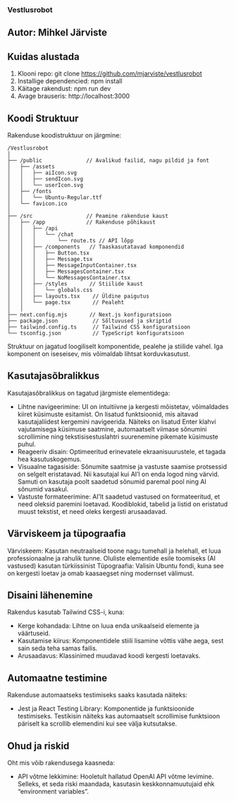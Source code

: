 ### Vestlusrobot
## Autor: Mihkel Järviste

## Kuidas alustada
1. Klooni repo: git clone https://github.com/mjarviste/vestlusrobot
2. Installige dependencied: npm install
3. Käitage rakendust: npm run dev
4. Avage brauseris: http://localhost:3000

## Koodi Struktuur
Rakenduse koodistruktuur on järgmine:
```
/Vestlusrobot
│
├── /public              // Avalikud failid, nagu pildid ja font
│   ├── /assets
│   │   ├── aiIcon.svg
│   │   ├── sendIcon.svg
│   │   └── userIcon.svg
│   ├── /fonts
│   │   └── Ubuntu-Regular.ttf
│   └── favicon.ico
│
├── /src                 // Peamine rakenduse kaust
│   ├── /app             // Rakenduse põhikaust
│   │   ├── /api
│   │   │   └── /chat
│   │   │       └── route.ts // API lõpp
│   │   ├── /components   // Taaskasutatavad komponendid
│   │   │   ├── Button.tsx
│   │   │   ├── Message.tsx
│   │   │   ├── MessageInputContainer.tsx
│   │   │   ├── MessagesContainer.tsx
│   │   │   └── NoMessagesContainer.tsx
│   │   ├── /styles       // Stiilide kaust
│   │   │   └── globals.css
│   │   ├── layouts.tsx    // Üldine paigutus
│   │   └── page.tsx       // Pealeht
│   │
├── next.config.mjs       // Next.js konfiguratsioon
├── package.json           // Sõltuvused ja skriptid
├── tailwind.config.ts     // Tailwind CSS konfiguratsioon
└── tsconfig.json          // TypeScript konfiguratsioon

```
Struktuur on jagatud loogiliselt komponentide, pealehe ja stiilide vahel. Iga komponent on iseseisev, mis võimaldab lihtsat korduvkasutust.

## Kasutajasõbralikkus
Kasutajasõbralikkus on tagatud järgmiste elementidega:
* Lihtne navigeerimine: UI on intuitiivne ja kergesti mõistetav, võimaldades kiiret küsimuste esitamist. On lisatud funktsioonid, mis aitavad kasutajaliidest kergemini navigeerida. Näiteks on lisatud Enter klahvi vajutamisega küsimuse saatmine, automaatselt viimase sõnumini scrollimine ning tekstisisestuslahtri suurenemine pikemate küsimuste puhul.
* Reageeriv disain: Optimeeritud erinevatele ekraanisuurustele, et tagada hea kasutuskogemus.
* Visuaalne tagasiside: Sõnumite saatmise ja vastuste saamise protsessid on selgelt eristatavad. Nii kasutajal kui AI’l on enda logod ning värvid. Samuti on kasutaja poolt saadetud sõnumid paremal pool ning AI sõnumid vasakul.
* Vastuste formateerimine: AI’lt saadetud vastused on formateeritud, et need oleksid paremini loetavad. Koodiblokid, tabelid ja listid on eristatud muust tekstist, et need oleks kergesti arusaadavad.
## Värviskeem ja tüpograafia
Värviskeem: Kasutan neutraalseid toone nagu tumehall ja helehall, et luua professionaalne ja rahulik tunne. Oluliste elementide esile toomiseks (AI vastused) kasutan türkiissinist
Tüpograafia: Valisin Ubuntu fondi, kuna see on kergesti loetav ja omab  kaasaegset ning modernset välimust. 
## Disaini lähenemine
Rakendus kasutab Tailwind CSS-i, kuna:
* Kerge kohandada: Lihtne on luua enda unikaalseid elemente ja väärtuseid.
* Kasutamise kiirus: Komponentidele stiili lisamine võttis vähe aega, sest sain seda teha samas failis.
* Arusaadavus: Klassinimed muudavad koodi kergesti loetavaks.
## Automaatne testimine
Rakenduse automaatseks testimiseks saaks kasutada näiteks:
* Jest ja React Testing Library: Komponentide ja funktsioonide testimiseks. Testikisin näiteks kas automaatselt scrollimise funktsioon päriselt ka scrollib elemendini kui see välja kutsutakse.
## Ohud ja riskid
Oht mis võib rakendusega kaasneda:
* API võtme lekkimine: Hooletult hallatud OpenAI API võtme levimine. Selleks, et seda riski maandada, kasutasin keskkonnamuutujaid ehk “environment variables”.




